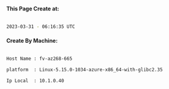
   
#### This Page Create at:

```bash

2023-03-31 - 06:16:35 UTC

```

#### Create By Machine:

```bash

Host Name : fv-az268-665

platform  : Linux-5.15.0-1034-azure-x86_64-with-glibc2.35

Ip Local  : 10.1.0.40

```

